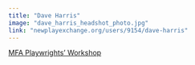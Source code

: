 ```yaml
---
title: "Dave Harris"
image: "dave_harris_headshot_photo.jpg"
link: "newplayexchange.org/users/9154/dave-harris"
---
```


[MFA Playwrights’ Workshop](/affiliated-artists/mfa-playwrights-workshop)